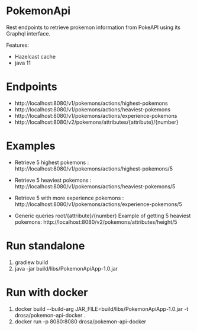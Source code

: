# PokemonApi
Rest endpoints to retrieve prokemon information from PokeAPI using its Graphql interface.

Features:
* Hazelcast cache
* java 11

# Endpoints
* http://localhost:8080/v1/pokemons/actions/highest-pokemons
* http://localhost:8080/v1/pokemons/actions/heaviest-pokemons
* http://localhost:8080/v1/pokemons/actions/experience-pokemons
* http://localhost:8080/v2/pokemons/attributes/{attribute}/{number}

# Examples
* Retrieve 5 highest pokemons : http://localhost:8080/v1/pokemons/actions/highest-pokemons/5
* Retrieve 5 heaviest pokemons : http://localhost:8080/v1/pokemons/actions/heaviest-pokemons/5
* Retrieve 5 with more experience pokemons : http://localhost:8080/v1/pokemons/actions/experience-pokemons/5

* Generic queries root/{attribute}/{number}
Example of getting 5 heaviest pokemons: http://localhost:8080/v2/pokemons/attributes/height/5

# Run standalone
1. gradlew build
2. java -jar build/libs/PokemonApiApp-1.0.jar

# Run with docker
1. docker build --build-arg JAR_FILE=build/libs/PokemonApiApp-1.0.jar -t drosa/pokemon-api-docker .
2. docker run -p 8080:8080 drosa/pokemon-api-docker





